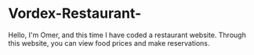 # Vordex-Restaurant-
Hello, I'm Omer, and this time I have coded a restaurant website. Through this website, you can view food prices and make reservations.
